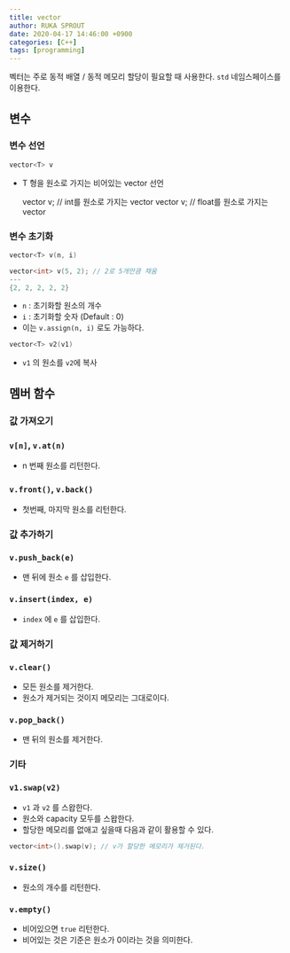 ```yaml
---
title: vector
author: RUKA SPROUT
date: 2020-04-17 14:46:00 +0900
categories: [C++]
tags: [programming]
---
```


벡터는 주로 동적 배열 / 동적 메모리 할당이 필요할 때 사용한다. `std` 네임스페이스를 이용한다.

## 변수

### 변수 선언

```cpp
vector<T> v
```

- T 형을 원소로 가지는 비어있는 vector 선언

    vector<int> v; // int를 원소로 가지는 vector
    vector<float> v; // float를 원소로 가지는 vector

### 변수 초기화

```cpp
vector<T> v(n, i)
```

```cpp
vector<int> v(5, 2); // 2로 5개만큼 채움
---
{2, 2, 2, 2, 2}
```

- `n` : 초기화할 원소의 개수
- `i` : 초기화할 숫자 (Default  : 0)
- 이는 `v.assign(n, i)` 로도 가능하다.



```cpp
vector<T> v2(v1)
```

- `v1` 의 원소를 `v2`에 복사

## 멤버 함수

### 값 가져오기

### `v[n]`, `v.at(n)`

- n 번째 원소를 리턴한다.

### `v.front()`, `v.back()`

- 첫번째, 마지막 원소를 리턴한다.

### 값 추가하기

### `v.push_back(e)`

- 맨 뒤에 원소 `e` 를 삽입한다.

### `v.insert(index, e)`

- `index` 에 `e` 를 삽입한다.

### 값 제거하기

### `v.clear()`

- 모든 원소를 제거한다.
- 원소가 제거되는 것이지 메모리는 그대로이다.

### `v.pop_back()`

- 맨 뒤의 원소를 제거한다.

### 기타

### `v1.swap(v2)`

- `v1` 과 `v2` 를 스왑한다.
- 원소와 capacity 모두를 스왑한다.
- 할당한 메모리를 없애고 싶을때 다음과 같이 활용할 수 있다.

```cpp
vector<int>().swap(v); // v가 할당한 메모리가 제거된다.
```

### `v.size()`

- 원소의 개수를 리턴한다.

### `v.empty()`

- 비어있으면 `true` 리턴한다.
- 비어있는 것은 기준은 원소가 0이라는 것을 의미한다.
